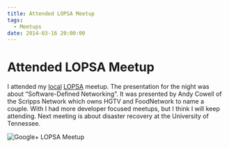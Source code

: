 ```yaml
---
title: Attended LOPSA Meetup
tags:
  - Meetups
date: 2014-03-16 20:00:00
---
```


# Attended LOPSA Meetup

I attended my [local](http://lopsaetenn.org/) [LOPSA](https://lopsa.org/) meetup. The presentation for the night was about “Software-Defined Networking”.
It was presented by Andy Cowell of the Scripps Network which owns HGTV and FoodNetwork to name a couple. With I
had more developer focused meetups, but I think I will keep attending. Next meeting is about disaster recovery at
the University of Tennessee.

![Google+ LOPSA Meetup](https://lh4.googleusercontent.com/-BaFLYqCWiGM/UyepHbwxd2I/AAAAAAAAAF4/nJQqhmMIhLo/w400-h225-no/LOPSAEastTN+-+2)
